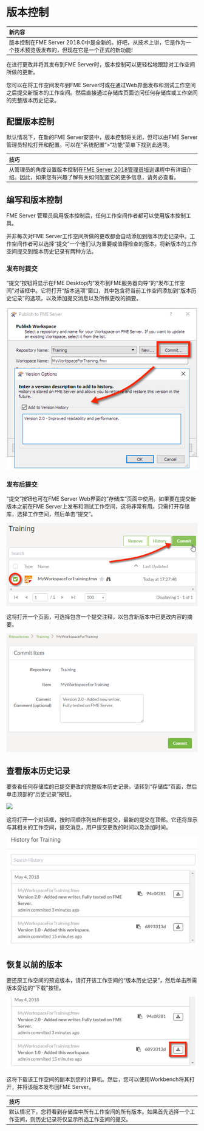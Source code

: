 # 版本控制

|  新内容 |
| :--- |
|  版本控制在FME Server 2018.0中是全新的。好吧，从技术上讲，它是作为一个技术预览版发布的，但现在它是一个正式的新功能! |

在进行更改并将其发布到FME Server时，版本控制可以更轻松地跟踪对工作空间所做的更新。

您可以在将工作空间发布到FME Server时或在通过Web界面发布和测试工作空间之后提交新版本的工作空间。然后直接通过存储库页面访问任何存储库或工作空间的完整版本历史记录。

## 配置版本控制

默认情况下，在新的FME Server安装中，版本控制将关闭，但可以由FME Server 管理员轻松打开和配置。可以在“系统配置”&gt;“功能”菜单下找到此选项。

|  技巧 |
| :--- |
|  从管理员的角度设置版本控制在[FME Server 2018管理员培训](https://safe-software.gitbooks.io/fme-server-administration-training-2018/content/ServerAdmin5Customization/5.09.WorkspaceVersioning.html)课程中有详细介绍。因此，如果您有兴趣了解有关如何配置它的更多信息，请务必查看。 |

## 编写和版本控制

FME Server 管理员启用版本控制后，任何工作空间作者都可以使用版本控制工具。

并非每次对FME Server工作空间所做的更改都会自动添加到版本历史记录中。工作空间作者可以选择“提交”一个他们认为重要或值得检查的版本。将新版本的工作空间提交到版本历史记录有两种方法。

### 发布时提交

“提交”按钮将显示在FME Desktop内“发布到FME服务器向导”的“发布工作空间”对话框中。它将打开“版本选项”窗口，其中包含将当前工作空间添加到“版本历史记录”的选项，以及添加提交消息以及所做更改的摘要。

[![](../.gitbook/assets/img1.047.commitpublishwizard.png)](https://github.com/xuhengxx/FMETraining-1/tree/f1cdae5373cf9425ee2d148732792713c9043d44/ServerAuthoring1Basics/Images/Img1.047.CommitPublishWizard.png)

### 发布后提交

“提交”按钮也可在FME Server Web界面的“存储库”页面中使用。如果要在提交新版本之前在FME Server上发布和测试工作空间，这将非常有用。只需打开存储库，选择工作空间，然后单击“提交”。

[![](../.gitbook/assets/img1.048.commitrepositories.png)](https://github.com/xuhengxx/FMETraining-1/tree/f1cdae5373cf9425ee2d148732792713c9043d44/ServerAuthoring1Basics/Images/Img1.048.CommitRepositories.png)

这将打开一个页面，可选择包含一个提交注释，以包含新版本中已更改内容的摘要。

[![](../.gitbook/assets/img1.049.commititem.png)](https://github.com/xuhengxx/FMETraining-1/tree/f1cdae5373cf9425ee2d148732792713c9043d44/ServerAuthoring1Basics/Images/Img1.049.CommitItem.png)

## 查看版本历史记录

要查看任何存储库的已提交更改的完整版本历史记录，请转到“存储库”页面，然后单击顶部的“历史记录”按钮。

[![](https://github.com/xuhengxx/FMETraining-1/tree/f1cdae5373cf9425ee2d148732792713c9043d44/ServerAuthoring1Basics/Images/Img1.050.repositoryHistory.png)](https://github.com/xuhengxx/FMETraining-1/tree/f1cdae5373cf9425ee2d148732792713c9043d44/ServerAuthoring1Basics/Images/Img1.050.repositoryHistory.png)

这将打开一个对话框，按时间顺序列出所有提交，最新的提交在顶部。它还将显示与其相关的工作空间，提交消息，用户提交更改的时间以及添加时间。

[![](../.gitbook/assets/img1.051.historydialog.png)](https://github.com/xuhengxx/FMETraining-1/tree/f1cdae5373cf9425ee2d148732792713c9043d44/ServerAuthoring1Basics/Images/Img1.051.HistoryDialog.png)

## 恢复以前的版本

要还原工作空间的预览版本，请打开该工作空间的“版本历史记录”，然后单击所需版本旁边的“下载”按钮。

[![](../.gitbook/assets/img1.052.downloadversion.png)](https://github.com/xuhengxx/FMETraining-1/tree/f1cdae5373cf9425ee2d148732792713c9043d44/ServerAuthoring1Basics/Images/Img1.052.DownloadVersion.png)

这将下载该工作空间的副本到您的计算机。然后，您可以使用Workbench将其打开，并将该版本发布回FME Server。

|  技巧 |
| :--- |
|  默认情况下，您将看到存储库中所有工作空间的所有版本。如果首先选择一个工作空间，则历史记录将仅显示所选工作空间的提交。 |

